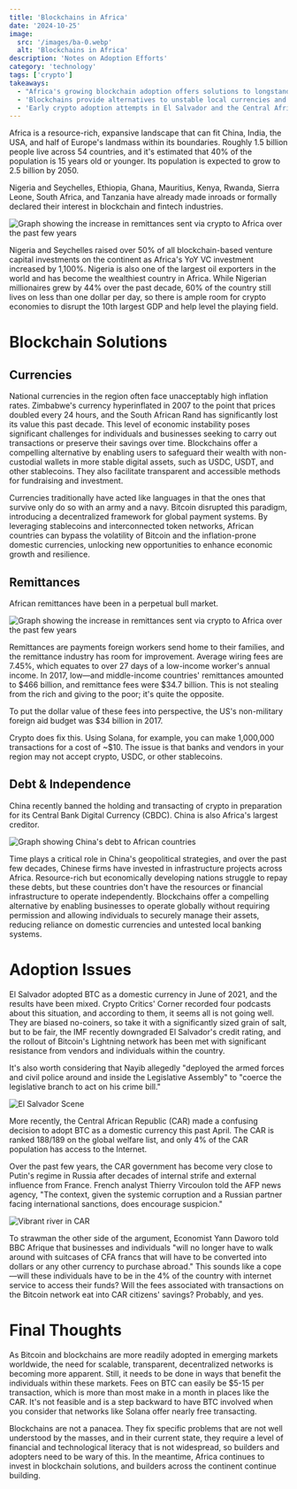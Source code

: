 ```yaml
---
title: 'Blockchains in Africa'
date: '2024-10-25'
image:
  src: '/images/ba-0.webp'
  alt: 'Blockchains in Africa'
description: 'Notes on Adoption Efforts'
category: 'technology'
tags: ['crypto']
takeaways:
  - "Africa's growing blockchain adoption offers solutions to longstanding economic challenges, with Nigeria and Seychelles leading in venture capital investments."
  - 'Blockchains provide alternatives to unstable local currencies and expensive remittance systems, potentially saving billions in transaction fees.'
  - 'Early crypto adoption attempts in El Salvador and the Central African Republic reveal challenges in implementation and infrastructure readiness.'
---
```


Africa is a resource-rich, expansive landscape that can fit China, India, the USA, and half of Europe's landmass within its boundaries. Roughly 1.5 billion people live across 54 countries, and it's estimated that 40% of the population is 15 years old or younger. Its population is expected to grow to 2.5 billion by 2050.

Nigeria and Seychelles, Ethiopia, Ghana, Mauritius, Kenya, Rwanda, Sierra Leone, South Africa, and Tanzania have already made inroads or formally declared their interest in blockchain and fintech industries.

![Graph showing the increase in remittances sent via crypto to Africa over the past few years](/images/ba-1.webp)

Nigeria and Seychelles raised over 50% of all blockchain-based venture capital investments on the continent as Africa's YoY VC investment increased by 1,100%. Nigeria is also one of the largest oil exporters in the world and has become the wealthiest country in Africa. While Nigerian millionaires grew by 44% over the past decade, 60% of the country still lives on less than one dollar per day, so there is ample room for crypto economies to disrupt the 10th largest GDP and help level the playing field.

# Blockchain Solutions

## Currencies

National currencies in the region often face unacceptably high inflation rates. Zimbabwe's currency hyperinflated in 2007 to the point that prices doubled every 24 hours, and the South African Rand has significantly lost its value this past decade. This level of economic instability poses significant challenges for individuals and businesses seeking to carry out transactions or preserve their savings over time. Blockchains offer a compelling alternative by enabling users to safeguard their wealth with non-custodial wallets in more stable digital assets, such as USDC, USDT, and other stablecoins. They also facilitate transparent and accessible methods for fundraising and investment.

Currencies traditionally have acted like languages in that the ones that survive only do so with an army and a navy. Bitcoin disrupted this paradigm, introducing a decentralized framework for global payment systems. By leveraging stablecoins and interconnected token networks, African countries can bypass the volatility of Bitcoin and the inflation-prone domestic currencies, unlocking new opportunities to enhance economic growth and resilience.

## Remittances

African remittances have been in a perpetual bull market.

![Graph showing the increase in remittances sent via crypto to Africa over the past few years](/images/ba-2.webp)

Remittances are payments foreign workers send home to their families, and the remittance industry has room for improvement. Average wiring fees are 7.45%, which equates to over 27 days of a low-income worker's annual income. In 2017, low—and middle-income countries' remittances amounted to $466 billion, and remittance fees were $34.7 billion. This is not stealing from the rich and giving to the poor; it's quite the opposite.

To put the dollar value of these fees into perspective, the US's non-military foreign aid budget was $34 billion in 2017.

Crypto does fix this. Using Solana, for example, you can make 1,000,000 transactions for a cost of ~$10. The issue is that banks and vendors in your region may not accept crypto, USDC, or other stablecoins.

## Debt & Independence

China recently banned the holding and transacting of crypto in preparation for its Central Bank Digital Currency (CBDC). China is also Africa's largest creditor.

![Graph showing China's debt to African countries](/images/ba-3.webp)

Time plays a critical role in China's geopolitical strategies, and over the past few decades, Chinese firms have invested in infrastructure projects across Africa. Resource-rich but economically developing nations struggle to repay these debts, but these countries don't have the resources or financial infrastructure to operate independently. Blockchains offer a compelling alternative by enabling businesses to operate globally without requiring permission and allowing individuals to securely manage their assets, reducing reliance on domestic currencies and untested local banking systems.

# Adoption Issues

El Salvador adopted BTC as a domestic currency in June of 2021, and the results have been mixed. Crypto Critics' Corner recorded four podcasts about this situation, and according to them, it seems all is not going well. They are biased no-coiners, so take it with a significantly sized grain of salt, but to be fair, the IMF recently downgraded El Salvador's credit rating, and the rollout of Bitcoin's Lightning network has been met with significant resistance from vendors and individuals within the country.

It's also worth considering that Nayib allegedly "deployed the armed forces and civil police around and inside the Legislative Assembly" to "coerce the legislative branch to act on his crime bill."

![El Salvador Scene](/images/ba-4.webp)

More recently, the Central African Republic (CAR) made a confusing decision to adopt BTC as a domestic currency this past April. The CAR is ranked 188/189 on the global welfare list, and only 4% of the CAR population has access to the Internet.

Over the past few years, the CAR government has become very close to Putin's regime in Russia after decades of internal strife and external influence from France. French analyst Thierry Vircoulon told the AFP news agency, "The context, given the systemic corruption and a Russian partner facing international sanctions, does encourage suspicion."

![Vibrant river in CAR](/images/ba-5.webp)

To strawman the other side of the argument, Economist Yann Daworo told BBC Afrique that businesses and individuals "will no longer have to walk around with suitcases of CFA francs that will have to be converted into dollars or any other currency to purchase abroad." This sounds like a cope—will these individuals have to be in the 4% of the country with internet service to access their funds? Will the fees associated with transactions on the Bitcoin network eat into CAR citizens' savings? Probably, and yes.

# Final Thoughts

As Bitcoin and blockchains are more readily adopted in emerging markets worldwide, the need for scalable, transparent, decentralized networks is becoming more apparent. Still, it needs to be done in ways that benefit the individuals within these markets. Fees on BTC can easily be $5-15 per transaction, which is more than most make in a month in places like the CAR. It's not feasible and is a step backward to have BTC involved when you consider that networks like Solana offer nearly free transacting.

Blockchains are not a panacea. They fix specific problems that are not well understood by the masses, and in their current state, they require a level of financial and technological literacy that is not widespread, so builders and adopters need to be wary of this. In the meantime, Africa continues to invest in blockchain solutions, and builders across the continent continue building.
